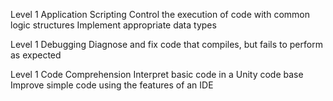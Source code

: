 Level 1 Application Scripting
Control the execution of code with common logic structures
Implement appropriate data types

Level 1 Debugging
Diagnose and fix code that compiles, but fails to perform as expected

Level 1 Code Comprehension
Interpret basic code in a Unity code base
Improve simple code using the features of an IDE
